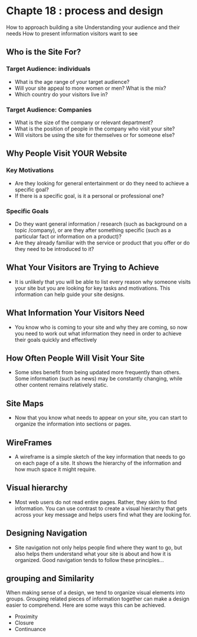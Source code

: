 # Chapte 18 : process and design

How to approach building a site
Understanding your audience and their needs
How to present information visitors want to see

## Who is the Site For?
### Target Audience: individuals
- What is the age range of your target audience?
- Will your site appeal to more women or men? What is the mix?
- Which country do your visitors live in?
### Target Audience: Companies
- What is the size of the company or relevant department?
- What is the position of people in the company who visit your site?
- Will visitors be using the site for themselves or for someone else?

## Why People Visit YOUR Website
### Key Motivations
- Are they looking for general entertainment or do they
need to achieve a specific goal?
- If there is a specific goal, is it a personal or professional one?
### Specific Goals
- Do they want general information / research (such as background on a topic /company),
 or are they after something specific (such as a particular fact or information on a product)?
- Are they already familiar with the service or product that you offer or do they need to
be introduced to it?

## What Your Visitors are Trying to Achieve
- It is unlikely that you will be able to list every reason why someone visits your site but you
are looking for key tasks and motivations. This information can help guide your site designs.

## What Information Your Visitors Need
- You know who is coming to your site and why they are coming, so now you need to work out
what information they need in order to achieve their goals quickly and effectively

## How Often People Will Visit Your Site
- Some sites benefit from being updated more frequently than others. Some information (such
as news) may be constantly changing, while other content remains relatively static.

## Site Maps
- Now that you know what needs to appear on your site, you can start to organize the
information into sections or pages.

## WireFrames
- A wireframe is a simple sketch of the key information that needs to go on each page of a
site. It shows the hierarchy of the information and how much space it might require.

## Visual hierarchy
- Most web users do not read entire pages. Rather, they skim to find information. You can use contrast to create a visual hierarchy that gets across your key message and helps users find what they are looking for.

## Designing Navigation
- Site navigation not only helps people find where they want to go, but also
helps them understand what your site is about and how it is organized.
Good navigation tends to follow these principles...

## grouping and Similarity
When making sense of a design, we tend to organize visual elements into groups. Grouping related pieces of information together can make a design easier to comprehend. Here are some ways this can be achieved.
- Proximity
- Closure
- Continuance


